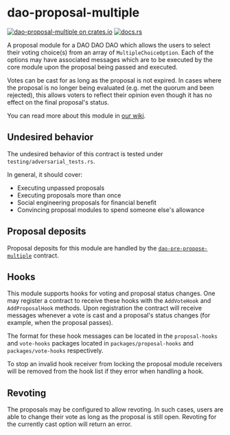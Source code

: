 # dao-proposal-multiple

[![dao-proposal-multiple on crates.io](https://img.shields.io/crates/v/dao-proposal-multiple.svg?logo=rust)](https://crates.io/crates/dao-proposal-multiple)
[![docs.rs](https://img.shields.io/docsrs/dao-proposal-multiple?logo=docsdotrs)](https://docs.rs/dao-proposal-multiple/latest/dao_proposal_multiple/)

A proposal module for a DAO DAO DAO which allows the users to select
their voting choice(s) from an array of `MultipleChoiceOption`.
Each of the options may have associated messages which are to be
executed by the core module upon the proposal being passed and executed.

Votes can be cast for as long as the proposal is not expired. In cases
where the proposal is no longer being evaluated (e.g. met the quorum and
been rejected), this allows voters to reflect their opinion even though
it has no effect on the final proposal's status.

You can read more about this module in [our wiki](https://github.com/DA0-DA0/dao-contracts/wiki/Multiple-Choice-Proposal-Module).

## Undesired behavior

The undesired behavior of this contract is tested under `testing/adversarial_tests.rs`.

In general, it should cover:
- Executing unpassed proposals
- Executing proposals more than once
- Social engineering proposals for financial benefit
- Convincing proposal modules to spend someone else's allowance

## Proposal deposits

Proposal deposits for this module are handled by the
[`dao-pre-propose-multiple`](../../pre-propose/dao-pre-propose-multiple)
contract.

## Hooks

This module supports hooks for voting and proposal status changes. One
may register a contract to receive these hooks with the `AddVoteHook`
and `AddProposalHook` methods. Upon registration the contract will
receive messages whenever a vote is cast and a proposal's status
changes (for example, when the proposal passes).

The format for these hook messages can be located in the
`proposal-hooks` and `vote-hooks` packages located in
`packages/proposal-hooks` and `packages/vote-hooks` respectively.

To stop an invalid hook receiver from locking the proposal module
receivers will be removed from the hook list if they error when
handling a hook.

## Revoting

The proposals may be configured to allow revoting.
In such cases, users are able to change their vote as long as the proposal is still open.
Revoting for the currently cast option will return an error.
